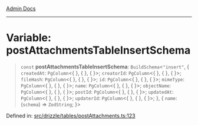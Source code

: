 [Admin Docs](/)

***

# Variable: postAttachmentsTableInsertSchema

> `const` **postAttachmentsTableInsertSchema**: `BuildSchema`\<`"insert"`, \{ `createdAt`: `PgColumn`\<\{ \}, \{ \}, \{ \}\>; `creatorId`: `PgColumn`\<\{ \}, \{ \}, \{ \}\>; `fileHash`: `PgColumn`\<\{ \}, \{ \}, \{ \}\>; `id`: `PgColumn`\<\{ \}, \{ \}, \{ \}\>; `mimeType`: `PgColumn`\<\{ \}, \{ \}, \{ \}\>; `name`: `PgColumn`\<\{ \}, \{ \}, \{ \}\>; `objectName`: `PgColumn`\<\{ \}, \{ \}, \{ \}\>; `postId`: `PgColumn`\<\{ \}, \{ \}, \{ \}\>; `updatedAt`: `PgColumn`\<\{ \}, \{ \}, \{ \}\>; `updaterId`: `PgColumn`\<\{ \}, \{ \}, \{ \}\>; \}, \{ `name`: (`schema`) => `ZodString`; \}\>

Defined in: [src/drizzle/tables/postAttachments.ts:123](https://github.com/Sourya07/talawa-api/blob/61a1911602b2f0aac7635e08ae2918f4f768e8ff/src/drizzle/tables/postAttachments.ts#L123)
